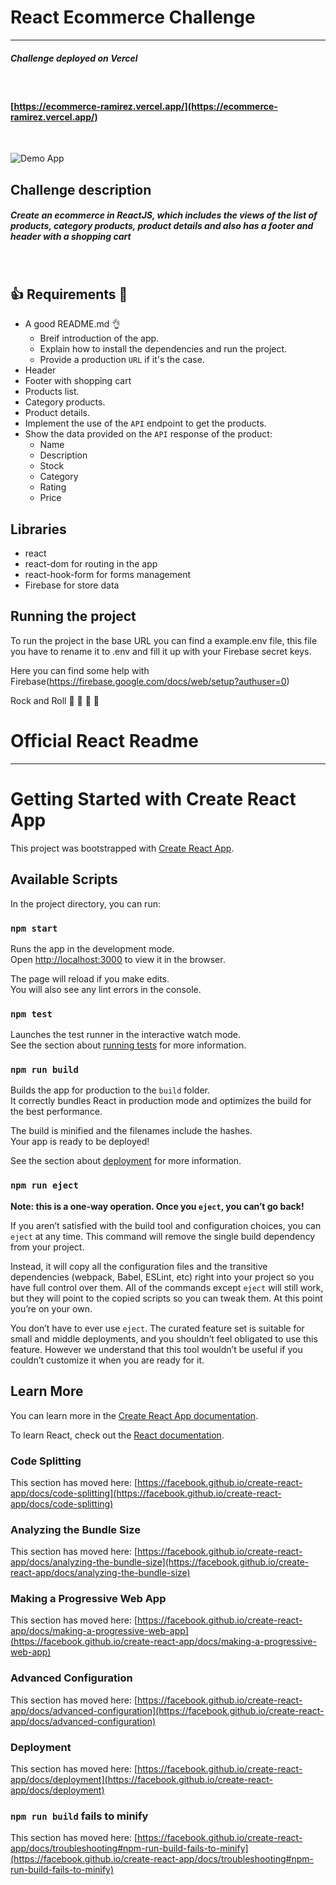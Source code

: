 # React Ecommerce Challenge
___

##### Challenge deployed on Vercel
&nbsp;
#### [https://ecommerce-ramirez.vercel.app/](https://ecommerce-ramirez.vercel.app/)

&nbsp;

![Demo App](https://github.com/agapox/ecommerce-ramirez/blob/main/src/assets/images/React-demo-720.gif "Demo app")

## Challenge description


##### Create an ecommerce in ReactJS, which includes the views of the list of products, category products, product details and also has a footer and header with a shopping cart
&nbsp;

## :+1: Requirements :metal:
* A good README.md :ok_hand:
    * Breif introduction of the app.
    * Explain how to install the dependencies and run the project.
    * Provide a production `URL` if it's the case.
* Header
* Footer with shopping cart
* Products list.
* Category products.
* Product details.
* Implement the use of the `API` endpoint to get the products.
* Show the data provided on the `API` response of the product:
    * Name
    * Description
    * Stock
    * Category
    * Rating
    * Price

## Libraries
* react
* react-dom for routing in the app
* react-hook-form for forms management
* Firebase for store data

## Running the project

To run the project in the base URL you can find a example.env file, this file you have to rename it to .env and fill it up with your Firebase secret keys.

Here you can find some help with Firebase(https://firebase.google.com/docs/web/setup?authuser=0)

Rock and Roll
:rocket: :metal: :rocket: :metal:  

# Official React Readme
___

# Getting Started with Create React App

This project was bootstrapped with [Create React App](https://github.com/facebook/create-react-app).

## Available Scripts

In the project directory, you can run:

### `npm start`

Runs the app in the development mode.\
Open [http://localhost:3000](http://localhost:3000) to view it in the browser.

The page will reload if you make edits.\
You will also see any lint errors in the console.

### `npm test`

Launches the test runner in the interactive watch mode.\
See the section about [running tests](https://facebook.github.io/create-react-app/docs/running-tests) for more information.

### `npm run build`

Builds the app for production to the `build` folder.\
It correctly bundles React in production mode and optimizes the build for the best performance.

The build is minified and the filenames include the hashes.\
Your app is ready to be deployed!

See the section about [deployment](https://facebook.github.io/create-react-app/docs/deployment) for more information.

### `npm run eject`

**Note: this is a one-way operation. Once you `eject`, you can’t go back!**

If you aren’t satisfied with the build tool and configuration choices, you can `eject` at any time. This command will remove the single build dependency from your project.

Instead, it will copy all the configuration files and the transitive dependencies (webpack, Babel, ESLint, etc) right into your project so you have full control over them. All of the commands except `eject` will still work, but they will point to the copied scripts so you can tweak them. At this point you’re on your own.

You don’t have to ever use `eject`. The curated feature set is suitable for small and middle deployments, and you shouldn’t feel obligated to use this feature. However we understand that this tool wouldn’t be useful if you couldn’t customize it when you are ready for it.

## Learn More

You can learn more in the [Create React App documentation](https://facebook.github.io/create-react-app/docs/getting-started).

To learn React, check out the [React documentation](https://reactjs.org/).

### Code Splitting

This section has moved here: [https://facebook.github.io/create-react-app/docs/code-splitting](https://facebook.github.io/create-react-app/docs/code-splitting)

### Analyzing the Bundle Size

This section has moved here: [https://facebook.github.io/create-react-app/docs/analyzing-the-bundle-size](https://facebook.github.io/create-react-app/docs/analyzing-the-bundle-size)

### Making a Progressive Web App

This section has moved here: [https://facebook.github.io/create-react-app/docs/making-a-progressive-web-app](https://facebook.github.io/create-react-app/docs/making-a-progressive-web-app)

### Advanced Configuration

This section has moved here: [https://facebook.github.io/create-react-app/docs/advanced-configuration](https://facebook.github.io/create-react-app/docs/advanced-configuration)

### Deployment

This section has moved here: [https://facebook.github.io/create-react-app/docs/deployment](https://facebook.github.io/create-react-app/docs/deployment)

### `npm run build` fails to minify

This section has moved here: [https://facebook.github.io/create-react-app/docs/troubleshooting#npm-run-build-fails-to-minify](https://facebook.github.io/create-react-app/docs/troubleshooting#npm-run-build-fails-to-minify)

&nbsp;&nbsp;&nbsp;